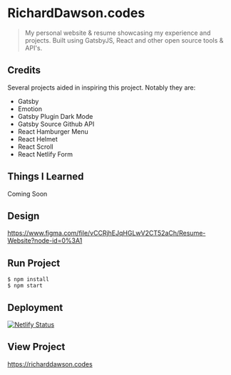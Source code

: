 # RichardDawson.codes
> My personal website & resume showcasing my experience and projects. Built using GatsbyJS, React and other open source tools & API's.

## Credits
Several projects aided in inspiring this project. Notably they are:

- Gatsby
- Emotion
- Gatsby Plugin Dark Mode
- Gatsby Source Github API
- React Hamburger Menu
- React Helmet
- React Scroll
- React Netlify Form

## Things I Learned
Coming Soon

## Design
<https://www.figma.com/file/vCCRjhEJqHGLwV2CT52aCh/Resume-Website?node-id=0%3A1>

## Run Project

```shell
$ npm install
$ npm start
```

## Deployment
[![Netlify Status](https://api.netlify.com/api/v1/badges/65ce5181-10f6-46c8-8599-1668575344cf/deploy-status)](https://app.netlify.com/sites/richardtaylordawson/deploys)

## View Project
<https://richarddawson.codes>
